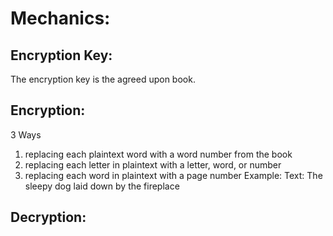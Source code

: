 # Mechanics: 
## Encryption Key:
The encryption key is the agreed upon book. 
## Encryption: 
3 Ways
1. replacing each plaintext word with a word number from the book
2. replacing each letter in plaintext with a letter, word, or number
3. replacing each word in plaintext with a page number
Example: 
Text: The sleepy dog laid down by the fireplace

## Decryption: 


